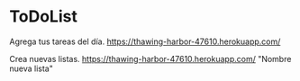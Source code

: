 # ToDoList
Agrega tus tareas del día. https://thawing-harbor-47610.herokuapp.com/

Crea nuevas listas. https://thawing-harbor-47610.herokuapp.com/ "Nombre nueva lista"
